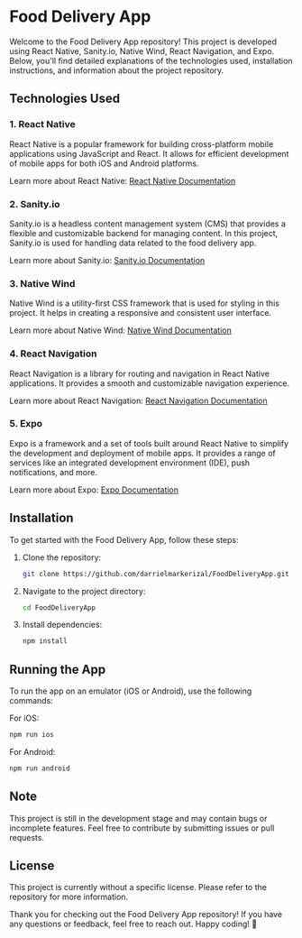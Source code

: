 # Food Delivery App

Welcome to the Food Delivery App repository! This project is developed using React Native, Sanity.io, Native Wind, React Navigation, and Expo. Below, you'll find detailed explanations of the technologies used, installation instructions, and information about the project repository.

## Technologies Used

### 1. React Native
React Native is a popular framework for building cross-platform mobile applications using JavaScript and React. It allows for efficient development of mobile apps for both iOS and Android platforms.

Learn more about React Native: [React Native Documentation](https://reactnative.dev/)

### 2. Sanity.io
Sanity.io is a headless content management system (CMS) that provides a flexible and customizable backend for managing content. In this project, Sanity.io is used for handling data related to the food delivery app.

Learn more about Sanity.io: [Sanity.io Documentation](https://www.sanity.io/docs/)

### 3. Native Wind
Native Wind is a utility-first CSS framework that is used for styling in this project. It helps in creating a responsive and consistent user interface.

Learn more about Native Wind: [Native Wind Documentation](https://native.windcss.com/)

### 4. React Navigation
React Navigation is a library for routing and navigation in React Native applications. It provides a smooth and customizable navigation experience.

Learn more about React Navigation: [React Navigation Documentation](https://reactnavigation.org/)

### 5. Expo
Expo is a framework and a set of tools built around React Native to simplify the development and deployment of mobile apps. It provides a range of services like an integrated development environment (IDE), push notifications, and more.

Learn more about Expo: [Expo Documentation](https://docs.expo.dev/)

## Installation

To get started with the Food Delivery App, follow these steps:

1. Clone the repository:
   ```bash
   git clone https://github.com/darrielmarkerizal/FoodDeliveryApp.git
   ```

2. Navigate to the project directory:
   ```bash
   cd FoodDeliveryApp
   ```

3. Install dependencies:
   ```bash
   npm install
   ```

## Running the App

To run the app on an emulator (iOS or Android), use the following commands:

For iOS:
```bash
npm run ios
```

For Android:
```bash
npm run android
```

## Note

This project is still in the development stage and may contain bugs or incomplete features. Feel free to contribute by submitting issues or pull requests.

## License

This project is currently without a specific license. Please refer to the repository for more information.

Thank you for checking out the Food Delivery App repository! If you have any questions or feedback, feel free to reach out. Happy coding! 🚀
